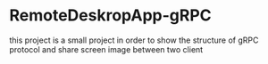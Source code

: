 # RemoteDeskropApp-gRPC
this project is a small project in order to  show the structure of gRPC protocol and share screen image between two client
